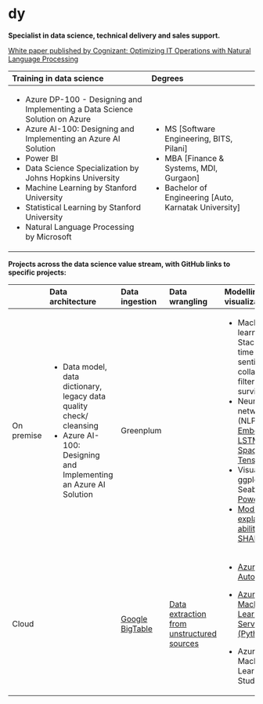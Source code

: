 # dy
**Specialist in data science, technical delivery and sales support.**

[White paper published by Cognizant: Optimizing IT Operations with Natural Language Processing](https://www.cognizant.com/whitepapers/optimizing-it-operations-with-natural-language-processing-codex4914.pdf)
  
| Training in data science | Degrees |
| :------------ | :------------ |
| <ul><li>Azure DP-100 - Designing and Implementing a Data Science Solution on Azure</li><li>Azure AI-100: Designing and Implementing an Azure AI Solution</li><li>Power BI</li><li>Data Science Specialization by Johns Hopkins University</li><li>Machine Learning by Stanford University</li><li>Statistical Learning by Stanford University</li><li>Natural Language Processing by Microsoft</li></ul> | <ul><li>MS [Software Engineering, BITS, Pilani]</li><li>MBA [Finance & Systems, MDI, Gurgaon]</li><li>Bachelor of Engineering [Auto, Karnatak University]</li></ul> |


**Projects across the data science value stream, with GitHub links to specific projects:**  
  
|	 | Data architecture | Data ingestion |	Data wrangling	| Modelling & visualization |	Deployment |
| :------------ | :------------ | :------------ | :------------ | :------------ | :------------ |
| On premise | <ul><li> Data model, data dictionary, legacy data quality check/ cleansing </li><li> Azure AI-100: Designing and Implementing an Azure AI Solution</li></ul> | Greenplum | | <ul><li>Machine learning: Stacking, time series, sentiment, collaborative filtering, survival</li><li>Neural networks (NLP): [Embedding, LSTM, Keras, Spacy, Tensorflow](https://github.com/balawillgetyou/dy/blob/master/LSTMGloVeTextClassifier20190927.ipynb)</li><li>Visualization: ggplot, Seaborn, [Power BI](https://github.com/balawillgetyou/dy/blob/master/PowerBIBalaDemo.pdf)</li><li>[Model explain-ability (LIME, SHAP)](https://github.com/balawillgetyou/dy/blob/master/ExplainPredictionsLIMESHAPAmexAV.pdf)</li></ul> | <ul><li>[Semantic search w/ custom word embedding + .NET DLL + SharePoint](https://github.com/balawillgetyou/dy/blob/master/SemanticSearch20191126.pdf) </li><li>Python (Plotly + ReactJS +  Flask) Web app</li></ul> |
| Cloud |  | [Google BigTable](https://github.com/balawillgetyou/dy/blob/master/GoogleBigTableSQL.ipynb) | [Data extraction from unstructured sources](https://github.com/balawillgetyou/dy/blob/master/dataPipeline20191201.ipynb) | <ul><li>[Azure AutoML](https://github.com/balawillgetyou/dy/blob/master/utf-8''Azure%20AutoML%20with%20Amex%20data.ipynb)</li></ul><ul><li>[Azure Machine Learning Service (Python)](https://github.com/balawillgetyou/dy/blob/master/AmexMarketing20191029.ipynb)</li></ul><ul><li>Azure Machine Learning Studio (R)</li></ul> | <ul><li>[Azure REST API, using Docker containers](https://github.com/balawillgetyou/dy/blob/master/AmexMarketing20191029.ipynb)</li></ul><ul><li>R Shiny Web app</li></ul> |



